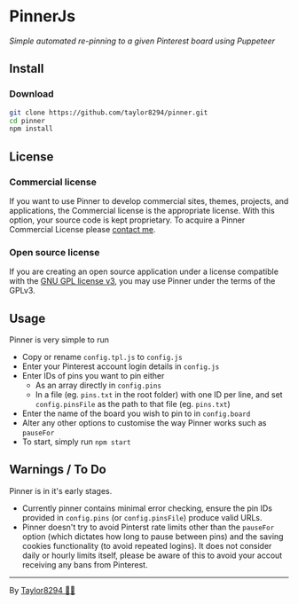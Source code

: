 # PinnerJs

_Simple automated re-pinning to a given Pinterest board using Puppeteer_

## Install

### Download

``` bash
git clone https://github.com/taylor8294/pinner.git
cd pinner
npm install
```

## License

### Commercial license

If you want to use Pinner to develop commercial sites, themes, projects, and applications, the Commercial license is the appropriate license. With this option, your source code is kept proprietary. To acquire a Pinner Commercial License please [contact me](https://www.taylrr.co.uk/).

### Open source license

If you are creating an open source application under a license compatible with the [GNU GPL license v3](https://www.gnu.org/licenses/gpl-3.0.html), you may use Pinner under the terms of the GPLv3.

## Usage

Pinner is very simple to run
+ Copy or rename `config.tpl.js` to `config.js`
+ Enter your Pinterest account login details in `config.js`
+ Enter IDs of pins you want to pin either
  - As an array directly in `config.pins`
  - In a file (eg. `pins.txt` in the root folder) with one ID per line, and set `config.pinsFile` as the path to that file  (eg. `pins.txt`)
+ Enter the name of the board you wish to pin to in `config.board`
+ Alter any other options to customise the way Pinner works such as `pauseFor`
+ To start, simply run `npm start`

## Warnings / To Do

Pinner is in it's early stages.
+ Currently pinner contains minimal error checking, ensure the pin IDs provided in `config.pins` (or `config.pinsFile`) produce valid URLs.
+ Pinner doesn't try to avoid Pinterst rate limits other than the `pauseFor` option (which dictates how long to pause between pins) and the saving cookies functionality (to avoid repeated logins). It does not consider daily or hourly limits itself, please be aware of this to avoid your accout receiving any bans from Pinterest. 

---

By [Taylor8294 🌈🐻](https://www.taylrr.co.uk/)